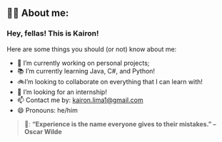 ## 👩‍💻 About me:

### Hey, fellas! This is Kairon!

Here are some things you should (or not) know about me:

- 🔭 I’m currently working on personal projects;
- 📚 I’m currently learning Java, C#, and Python!
- 🚲I’m looking to collaborate on everything that I can learn with!
- 🔎 I’m looking for an internship!
- 📫 Contact me by: kairon.lima1@gmail.com
- 😄 Pronouns: he/him

> 🎈: **“Experience is the name everyone gives to their mistakes.” – Oscar Wilde**

